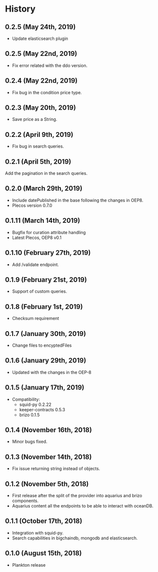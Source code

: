 History
=======

0.2.5 (May 24th, 2019)
----------------------
* Update elasticsearch plugin

0.2.5 (May 22nd, 2019)
----------------------
* Fix error related with the ddo version.

0.2.4 (May 22nd, 2019)
----------------------
* Fix bug in the condition price type.

0.2.3 (May 20th, 2019)
----------------------
* Save price as a String.

0.2.2 (April 9th, 2019)
----------------------
* Fix bug in search queries.

0.2.1 (April 5th, 2019)
-----------------------
Add the pagination in the search queries.

0.2.0 (March 29th, 2019)
------------------------
* Include datePublished in the base following the changes in OEP8.
* Plecos version 0.7.0

0.1.11 (March 14th, 2019)
-------------------------
* Bugfix for curation attribute handling
* Latest Plecos, OEP8 v0.1

0.1.10 (February 27th, 2019)
-------------------------
* Add /validate endpoint.

0.1.9 (February 21st, 2019)
-------------------------
* Support of custom queries.

0.1.8 (February 1st, 2019)
-------------------------
* Checksum requirement

0.1.7 (January 30th, 2019)
-------------------------
* Change files to encyptedFiles

0.1.6 (January 29th, 2019)
-------------------------
* Updated with the changes in the OEP-8

0.1.5 (January 17th, 2019)
-------------------------
* Compatibility:
    - squid-py 0.2.22
    - keeper-contracts 0.5.3
    - brizo 0.1.5

0.1.4 (November 16th, 2018)
-------------------------
* Minor bugs fixed.

0.1.3 (November 14th, 2018)
-------------------------
* Fix issue returning string instead of objects.

0.1.2 (November 5th, 2018)
-------------------------
* First release after the split of the provider into aquarius and brizo components.
* Aquarius content all the endpoints to be able to interact with oceanDB.

0.1.1 (October 17th, 2018)
-------------------------
* Integration with squid-py.
* Search capabilities in bigchaindb, mongodb and elasticsearch.

0.1.0 (August 15th, 2018)
-------------------------
* Plankton release
